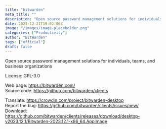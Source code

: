 ```yaml
---
title: "bitwarden"
meta_title: ""
description: "Open source password management solutions for individuals, teams, and business organizations."
date: 2023-12-21T19:02:00Z
image: "/images/image-placeholder.png"
categories: ["Productivity"]
author: "BitWarden"
tags: ["official"]
draft: false
---
```


Open source password management solutions for individuals, teams, and business organizations

License: GPL-3.0

Web page: https://bitwarden.com/  
Source code: https://github.com/bitwarden/clients

Translate: https://crowdin.com/project/bitwarden-desktop  
Report the bug: https://github.com/bitwarden/clients/issues/new/  
Download: https://github.com/bitwarden/clients/releases/download/desktop-v2023.12.1/Bitwarden-2023.12.1-x86_64.AppImage
